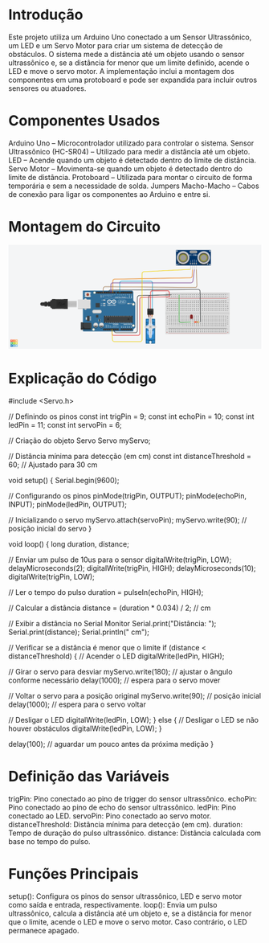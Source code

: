 # Introdução

Este projeto utiliza um Arduino Uno conectado a um Sensor Ultrassônico, um LED e um Servo Motor para criar um sistema de detecção de obstáculos. 
O sistema mede a distância até um objeto usando o sensor ultrassônico e, se a distância for menor que um limite definido, acende o LED e move o servo motor.
A implementação inclui a montagem dos componentes em uma protoboard e pode ser expandida para incluir outros sensores ou atuadores.

# Componentes Usados

Arduino Uno – Microcontrolador utilizado para controlar o sistema.
Sensor Ultrassônico (HC-SR04) – Utilizado para medir a distância até um objeto.
LED – Acende quando um objeto é detectado dentro do limite de distância.
Servo Motor – Movimenta-se quando um objeto é detectado dentro do limite de distância.
Protoboard – Utilizada para montar o circuito de forma temporária e sem a necessidade de solda.
Jumpers Macho-Macho – Cabos de conexão para ligar os componentes ao Arduino e entre si.

# Montagem do Circuito

![Imagem do Circuito](ROBÔ-SEGURANÇA.png)

# Explicação do Código

#include <Servo.h>

// Definindo os pinos
const int trigPin = 9;
const int echoPin = 10;
const int ledPin = 11;
const int servoPin = 6;

// Criação do objeto Servo
Servo myServo;

// Distância mínima para detecção (em cm)
const int distanceThreshold = 60; // Ajustado para 30 cm

void setup() {
  Serial.begin(9600);
  
  // Configurando os pinos
  pinMode(trigPin, OUTPUT);
  pinMode(echoPin, INPUT);
  pinMode(ledPin, OUTPUT);
  
  // Inicializando o servo
  myServo.attach(servoPin);
  myServo.write(90); // posição inicial do servo
}

void loop() {
  long duration, distance;

  // Enviar um pulso de 10us para o sensor
  digitalWrite(trigPin, LOW);
  delayMicroseconds(2);
  digitalWrite(trigPin, HIGH);
  delayMicroseconds(10);
  digitalWrite(trigPin, LOW);
  
  // Ler o tempo do pulso
  duration = pulseIn(echoPin, HIGH);
  
  // Calcular a distância
  distance = (duration * 0.034) / 2; // cm

  // Exibir a distância no Serial Monitor
  Serial.print("Distância: ");
  Serial.print(distance);
  Serial.println(" cm");

  // Verificar se a distância é menor que o limite
  if (distance < distanceThreshold) {
    // Acender o LED
    digitalWrite(ledPin, HIGH);
    
  // Girar o servo para desviar
    myServo.write(180); // ajustar o ângulo conforme necessário
    delay(1000); // espera para o servo mover
    
   // Voltar o servo para a posição original
    myServo.write(90); // posição inicial
    delay(1000); // espera para o servo voltar
    
  // Desligar o LED
    digitalWrite(ledPin, LOW);
  } else {
    // Desligar o LED se não houver obstáculos
    digitalWrite(ledPin, LOW);
  }

  delay(100); // aguardar um pouco antes da próxima medição
}

# Definição das Variáveis

trigPin: Pino conectado ao pino de trigger do sensor ultrassônico.
echoPin: Pino conectado ao pino de echo do sensor ultrassônico.
ledPin: Pino conectado ao LED.
servoPin: Pino conectado ao servo motor.
distanceThreshold: Distância mínima para detecção (em cm).
duration: Tempo de duração do pulso ultrassônico.
distance: Distância calculada com base no tempo do pulso.

# Funções Principais
setup(): Configura os pinos do sensor ultrassônico, LED e servo motor como saída e entrada, respectivamente.
loop(): Envia um pulso ultrassônico, calcula a distância até um objeto e, se a distância for menor que o limite, acende o LED e move o servo motor. Caso contrário, o LED permanece apagado.
